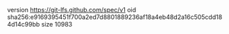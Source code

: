 version https://git-lfs.github.com/spec/v1
oid sha256:e9169395451f700a2ed7d8801889236af18a4eb48d2a16c505cdd184d14c99bb
size 10983
